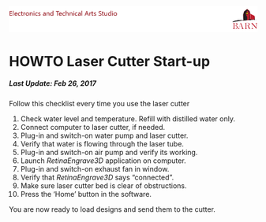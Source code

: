 
![BARN ETA](BARN-ETA-Header.png)
# HOWTO Laser Cutter Start-up
##### Last Update: Feb 26, 2017

Follow this checklist every time you use the laser cutter

1.	Check water level and temperature. Refill with distilled water only.
2.	Connect computer to laser cutter, if needed.
3.	Plug-in and switch-on water pump and laser cutter.
4.	Verify that water is flowing through the laser tube.
5.	Plug-in and switch-on air pump and verify its working.
6.	Launch _RetinaEngrave3D_ application on computer.
7.	Plug-in and switch-on exhaust fan in window.
8.	Verify that _RetinaEngrave3D_ says “connected”.
9.	Make sure laser cutter bed is clear of obstructions.
10. Press the ‘Home’ button in the software.

You are now ready to load designs and send them to the cutter.

